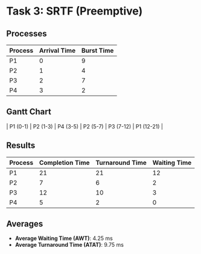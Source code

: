 # Task 3: SRTF (Preemptive)

## Processes
| Process | Arrival Time | Burst Time |
|---------|--------------|------------|
| P1      | 0            | 9          |
| P2      | 1            | 4          |
| P3      | 2            | 7          |
| P4      | 3            | 2          |

## Gantt Chart
| P1 (0-1) | P2 (1-3) | P4 (3-5) | P2 (5-7) | P3 (7-12) | P1 (12-21) |

## Results
| Process | Completion Time | Turnaround Time | Waiting Time |
|---------|----------------|----------------|--------------|
| P1      | 21             | 21             | 12           |
| P2      | 7              | 6              | 2            |
| P3      | 12             | 10             | 3            |
| P4      | 5              | 2              | 0            |

## Averages
- **Average Waiting Time (AWT)**: 4.25 ms
- **Average Turnaround Time (ATAT)**: 9.75 ms
